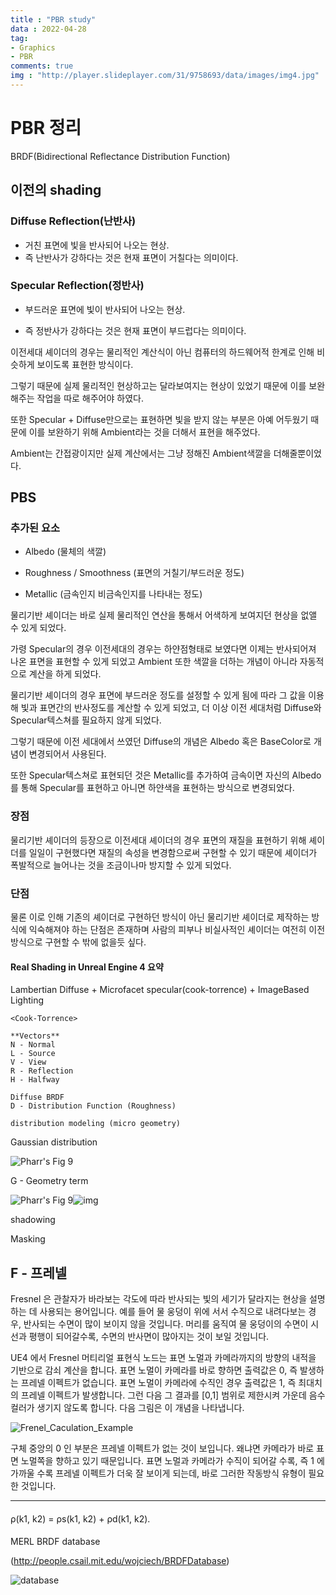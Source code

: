 ```yaml
---
title : "PBR study"
data : 2022-04-28
tag:
- Graphics
- PBR
comments: true
img : "http://player.slideplayer.com/31/9758693/data/images/img4.jpg"
---
```


PBR 정리
======================

BRDF(Bidirectional Reflectance Distribution Function)



이전의 shading
------------

### Diffuse Reflection(난반사)

- 거친 표면에 빛을 반사되어 나오는 현상.
- 즉 난반사가 강하다는 것은 현재 표면이 거칠다는 의미이다.

### Specular Reflection(정반사)

- 부드러운 표면에 빛이 반사되어 나오는 현상.

- 즉 정반사가 강하다는 것은 현재 표면이 부드럽다는 의미이다.

  

이전세대 셰이더의 경우는 물리적인 계산식이 아닌 컴퓨터의 하드웨어적 한계로 인해 비슷하게 보이도록 표현한 방식이다.

그렇기 때문에 실제 물리적인 현상하고는 달라보여지는 현상이 있었기 때문에 이를 보완해주는 작업을 따로 해주어야 하였다.

또한 Specular + Diffuse만으로는 표현하면 빛을 받지 않는 부분은 아예 어두웠기 때문에 이를 보완하기 위해 Ambient라는 것을 더해서 표현을 해주었다.

Ambient는 간접광이지만 실제 계산에서는 그냥 정해진 Ambient색깔을 더해줄뿐이었다.



PBS
-----

### 추가된 요소

- Albedo (물체의 색깔)

- Roughness / Smoothness (표면의 거칠기/부드러운 정도)

- Metallic (금속인지 비금속인지를 나타내는 정도)

물리기반 셰이더는 바로 실제 물리적인 연산을 통해서 어색하게 보여지던 현상을 없앨 수 있게 되었다.

가령 Specular의 경우 이전세대의 경우는 하얀점형태로 보였다면 이제는 반사되어져 나온 표면을 표현할 수 있게 되었고 Ambient 또한 색깔을 더하는 개념이 아니라 자동적으로 계산을 하게 되었다.

물리기반 셰이더의 경우 표면에 부드러운 정도를 설정할 수 있게 됨에 따라 그 값을 이용해 빛과 표면간의 반사정도를 계산할 수 있게 되었고, 더 이상 이전 세대처럼 Diffuse와 Specular텍스쳐를 필요하지 않게 되었다.

그렇기 때문에 이전 세대에서 쓰였던 Diffuse의 개념은 Albedo 혹은 BaseColor로 개념이 변경되어서 사용된다.

또한 Specular텍스쳐로 표현되던 것은 Metallic를 추가하여 금속이면 자신의 Albedo를 통해 Specular를 표현하고 아니면 하얀색을 표현하는 방식으로 변경되었다.

### 장점

물리기반 셰이더의 등장으로 이전세대 셰이더의 경우 표면의 재질을 표현하기 위해 셰이더를 일일이 구현했다면 재질의 속성을 변경함으로써 구현할 수 있기 때문에 셰이더가 폭발적으로 늘어나는 것을 조금이나마 방지할 수 있게 되었다.

### 단점

물론 이로 인해 기존의 셰이더로 구현하던 방식이 아닌 물리기반 셰이더로 제작하는 방식에 익숙해져야 하는 단점은 존재하며 사람의 피부나 비실사적인 셰이더는 여전히 이전 방식으로 구현할 수 밖에 없을듯 싶다.



#### Real Shading in Unreal Engine 4 요약

Lambertian Diffuse + Microfacet specular(cook-torrence) + ImageBased Lighting

```
<Cook-Torrence>

**Vectors**
N - Normal
L - Source
V - View
R - Reflection
H - Halfway

Diffuse BRDF
D - Distribution Function (Roughness)

distribution modeling (micro geometry)
```

Gaussian distribution

![Pharr's Fig 9](http://player.slideplayer.com/31/9758693/data/images/img4.jpg)

G - Geometry term

![Pharr's Fig 9](http://player.slideplayer.com/31/9758693/data/images/img6.jpg)![img](http://player.slideplayer.com/31/9758693/data/images/img5.jpg)

shadowing

Masking



## F - 프레넬

Fresnel 은 관찰자가 바라보는 각도에 따라 반사되는 빛의 세기가 달라지는 현상을 설명하는 데 사용되는 용어입니다. 예를 들어 물 웅덩이 위에 서서 수직으로 내려다보는 경우, 반사되는 수면이 많이 보이지 않을 것입니다. 머리를 움직여 물 웅덩이의 수면이 시선과 평행이 되어갈수록, 수면의 반사면이 많아지는 것이 보일 것입니다.

UE4 에서 Fresnel 머티리얼 표현식 노드는 표면 노멀과 카메라까지의 방향의 내적을 기반으로 감쇠 계산을 합니다. 표면 노멀이 카메라를 바로 향하면 출력값은 0, 즉 발생하는 프레넬 이펙트가 없습니다. 표면 노멀이 카메라에 수직인 경우 출력값은 1, 즉 최대치의 프레넬 이펙트가 발생합니다. 그런 다음 그 결과를 [0,1] 범위로 제한시켜 가운데 음수 컬러가 생기지 않도록 합니다. 다음 그림은 이 개념을 나타냅니다.

![Frenel_Caculation_Example](https://docs.unrealengine.com/4.27/Images/RenderingAndGraphics/Materials/HowTo/Fresnel/FN_Caculation_Example.webp)

구체 중앙의 0 인 부분은 프레넬 이펙트가 없는 것이 보입니다. 왜냐면 카메라가 바로 표면 노멀쪽을 향하고 있기 때문입니다. 표면 노멀과 카메라가 수직이 되어갈 수록, 즉 1 에 가까울 수록 프레넬 이펙트가 더욱 잘 보이게 되는데, 바로 그러한 작동방식 유형이 필요한 것입니다.

----

#### <Ashikhmin-Shirley BRDF>

ρ(k1, k2) = ρs(k1, k2) + ρd(k1, k2).

#### <Disney>

MERL BRDF database

(http://people.csail.mit.edu/wojciech/BRDFDatabase)

![database](https://cdfg.csail.mit.edu/assets/images/brdf.jpg)



